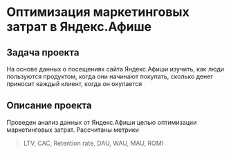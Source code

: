 # Оптимизация маркетинговых затрат в Яндекс.Афише
## Задача проекта  

На основе данных о посещениях сайта Яндекс.Афиши изучить, как люди пользуются продуктом, когда они начинают покупать, сколько денег приносит каждый клиент, когда он окупается
## Описание проекта 
Проведен анализ данных от Яндекс.Афиши целью оптимизации маркетинговых затрат.
Рассчитаны метрики 
>LTV, CAC, Retention rate, DAU, WAU, MAU, ROMI
